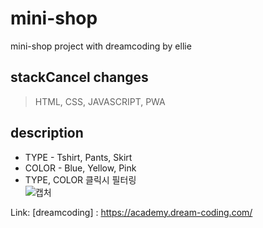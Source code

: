 # mini-shop
mini-shop project with dreamcoding by ellie
## stackCancel changes
> HTML, CSS, JAVASCRIPT, PWA
## description
* TYPE  - Tshirt, Pants, Skirt
* COLOR - Blue, Yellow, Pink 
* TYPE, COLOR 클릭시 필터링   
![캡처](https://user-images.githubusercontent.com/21050692/127100613-d1a2db3b-33d5-4f76-b169-eb0773717b69.png)

Link: [dreamcoding] : https://academy.dream-coding.com/
